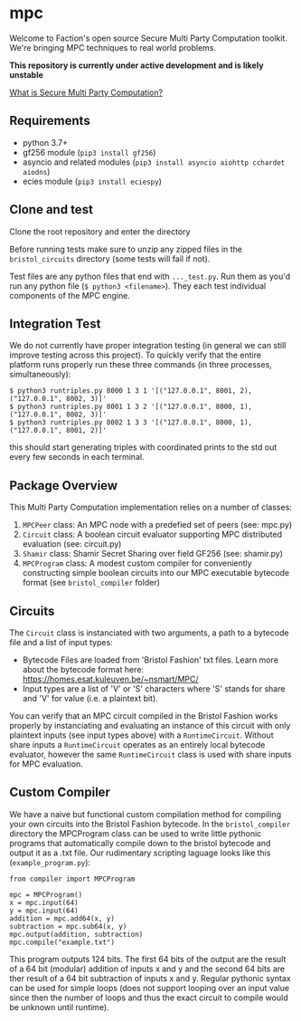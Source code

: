 # mpc

Welcome to Faction's open source Secure Multi Party Computation toolkit. We're bringing MPC techniques to real world problems.

**This repository is currently under active development and is likely unstable** 

[What is Secure Multi Party Computation?](https://en.wikipedia.org/wiki/Secure_multi-party_computation)

## Requirements

- python 3.7+
- gf256 module (`pip3 install gf256`)
- asyncio and related modules (`pip3 install asyncio aiohttp cchardet aiodns`)
- ecies module (`pip3 install eciespy`)

## Clone and test

Clone the root repository and enter the directory

Before running tests make sure to unzip any zipped files in the `bristol_circuits` directory (some tests will fail if not).

Test files are any python files that end with `..._test.py`. Run them as you'd run any python file (`$ python3 <filename>`). They each test individual components of the MPC engine.

## Integration Test

We do not currently have proper integration testing (in general we can still improve testing across this project). To quickly verify that the entire platform runs properly run these three commands (in three processes, simultaneously):

```
$ python3 runtriples.py 8000 1 3 1 '[("127.0.0.1", 8001, 2), ("127.0.0.1", 8002, 3)]'
$ python3 runtriples.py 8001 1 3 2 '[("127.0.0.1", 8000, 1), ("127.0.0.1", 8002, 3)]'
$ python3 runtriples.py 8002 1 3 3 '[("127.0.0.1", 8000, 1), ("127.0.0.1", 8001, 2)]'
```

this should start generating triples with coordinated prints to the std out every few seconds in each terminal.

## Package Overview

This Multi Party Computation implementation relies on a number of classes:

1. `MPCPeer` class: An MPC node with a predefied set of peers (see: mpc.py)
2. `Circuit` class: A boolean circuit evaluator supporting MPC distributed evaluation (see: circuit.py)
3. `Shamir` class: Shamir Secret Sharing over field GF256 (see: shamir.py)
4. `MPCProgram` class: A modest custom compiler for conveniently constructing simple boolean circuits into our MPC executable bytecode format (see `bristol_compiler` folder)

## Circuits

The `Circuit` class is instanciated with two arguments, a path to a bytecode file and a list of input types:
- Bytecode Files are loaded from 'Bristol Fashion' txt files. Learn more about the bytecode format here: https://homes.esat.kuleuven.be/~nsmart/MPC/
- Input types are a list of 'V' or 'S' characters where 'S' stands for share and 'V' for value (i.e. a plaintext bit).

You can verify that an MPC circuit compiled in the Bristol Fashion works properly by instanciating and evaluating an instance of this circuit with only plaintext inputs (see input types above) with a `RuntimeCircuit`. Without share inputs a `RuntimeCircuit` operates as an entirely local bytecode evaluator, however the same `RuntimeCircuit` class is used with share inputs for MPC evaluation.

## Custom Compiler

We have a naive but functional custom compilation method for compiling your own circuits into the Bristol Fashion bytecode. In the `bristol_compiler` directory the MPCProgram class can be used to write little pythonic programs that automatically compile down to the bristol bytecode and output it as a .txt file. Our rudimentary scripting laguage looks like this (`example_program.py`):

```
from compiler import MPCProgram

mpc = MPCProgram()
x = mpc.input(64)
y = mpc.input(64)
addition = mpc.add64(x, y)
subtraction = mpc.sub64(x, y)
mpc.output(addition, subtraction)
mpc.compile("example.txt")
```

This program outputs 124 bits. The first 64 bits of the output are the result of a 64 bit (modular) addition  of inputs x and y and the second 64 bits are ther result of a 64 bit subtraction of inputs x and y. Regular pythonic syntax can be used for simple loops (does not support looping over an input value since then the number of loops and thus the exact circuit to compile would be unknown until runtime). 

